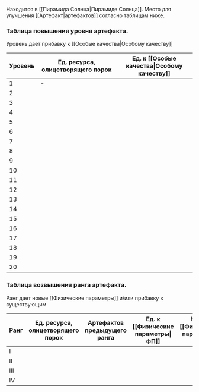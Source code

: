 Находится в [[Пирамида Солнца|Пирамиде Солнца]]. Место для улучшения [[Артефакт|артефактов]] согласно таблицам ниже.
### Таблица повышения уровня артефакта. 
Уровень дает прибавку к [[Особые качества|Особому качеству]]

| Уровень | Ед. ресурса, олицетворящего порок | Ед. к [[Особые качества\|Особому качеству]] |
| ---- | ---- | ---- |
| 1 | - |  |
| 2 |  |  |
| 3 |  |  |
| 4 |  |  |
| 5 |  |  |
| 6 |  |  |
| 7 |  |  |
| 8 |  |  |
| 9 |  |  |
| 10 |  |  |
| 11 |  |  |
| 12 |  |  |
| 13 |  |  |
| 14 |  |  |
| 15 |  |  |
| 16 |  |  |
| 17 |  |  |
| 18 |  |  |
| 19 |  |  |
| 20 |  |  |

### Таблица возвышения ранга артефакта. 
Ранг дает новые [[Физические параметры]] и/или прибавку к существующим

| Ранг | Ед. ресурса, олицетворящего порок | Артефактов предыдущего ранга | Ед. к [[Физические параметры\|ФП]] | Новых [[Физические параметры\|ФП]] |
| ---- | ---- | ---- | ---- | ---- |
| I |  |  |  |  |
| II |  |  |  |  |
| III |  |  |  |  |
| IV |  |  |  |  |